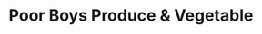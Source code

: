 ---
title: "Poor Boys Produce & Vegetable"
url: /camden/poor-boys-produce-and-vegetable/
shop: farm
---